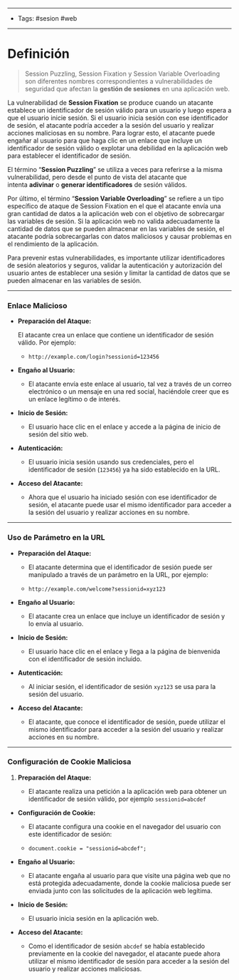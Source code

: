 ------
- Tags: #sesion #web
------
# Definición

> Session Puzzling, Session Fixation y Session Variable Overloading son diferentes nombres correspondientes a vulnerabilidades de seguridad que afectan la **gestión de sesiones** en una aplicación web.

La vulnerabilidad de **Session Fixation** se produce cuando un atacante establece un identificador de sesión válido para un usuario y luego espera a que el usuario inicie sesión. Si el usuario inicia sesión con ese identificador de sesión, el atacante podría acceder a la sesión del usuario y realizar acciones maliciosas en su nombre. Para lograr esto, el atacante puede engañar al usuario para que haga clic en un enlace que incluye un identificador de sesión válido o explotar una debilidad en la aplicación web para establecer el identificador de sesión.

El término “**Session Puzzling**” se utiliza a veces para referirse a la misma vulnerabilidad, pero desde el punto de vista del atacante que intenta **adivinar** o **generar identificadores** de sesión válidos.

Por último, el término “**Session Variable Overloading**” se refiere a un tipo específico de ataque de Session Fixation en el que el atacante envía una gran cantidad de datos a la aplicación web con el objetivo de sobrecargar las variables de sesión. Si la aplicación web no valida adecuadamente la cantidad de datos que se pueden almacenar en las variables de sesión, el atacante podría sobrecargarlas con datos maliciosos y causar problemas en el rendimiento de la aplicación.

Para prevenir estas vulnerabilidades, es importante utilizar identificadores de sesión aleatorios y seguros, validar la autenticación y autorización del usuario antes de establecer una sesión y limitar la cantidad de datos que se pueden almacenar en las variables de sesión.

------
### Enlace Malicioso

- **Preparación del Ataque:**
    
	 El atacante crea un enlace que contiene un identificador de sesión válido. Por ejemplo:

	- ``http://example.com/login?sessionid=123456``

- **Engaño al Usuario:**
    
    - El atacante envía este enlace al usuario, tal vez a través de un correo electrónico o un mensaje en una red social, haciéndole creer que es un enlace legítimo o de interés.
- **Inicio de Sesión:**
    
    - El usuario hace clic en el enlace y accede a la página de inicio de sesión del sitio web.
- **Autenticación:**
    
    - El usuario inicia sesión usando sus credenciales, pero el identificador de sesión (`123456`) ya ha sido establecido en la URL.
- **Acceso del Atacante:**
    
    - Ahora que el usuario ha iniciado sesión con ese identificador de sesión, el atacante puede usar el mismo identificador para acceder a la sesión del usuario y realizar acciones en su nombre.

------
### Uso de Parámetro en la URL

- **Preparación del Ataque:**
    
    - El atacante determina que el identificador de sesión puede ser manipulado a través de un parámetro en la URL, por ejemplo:

	- ``http://example.com/welcome?sessionid=xyz123``

- **Engaño al Usuario:**
    
    - El atacante crea un enlace que incluye un identificador de sesión y lo envía al usuario.

- **Inicio de Sesión:**
    
    - El usuario hace clic en el enlace y llega a la página de bienvenida con el identificador de sesión incluido.

- **Autenticación:**
    
    - Al iniciar sesión, el identificador de sesión `xyz123` se usa para la sesión del usuario.

- **Acceso del Atacante:**
    
    - El atacante, que conoce el identificador de sesión, puede utilizar el mismo identificador para acceder a la sesión del usuario y realizar acciones en su nombre.

-----
### Configuración de Cookie Maliciosa

1. **Preparación del Ataque:**
    
    - El atacante realiza una petición a la aplicación web para obtener un identificador de sesión válido, por ejemplo `sessionid=abcdef`

- **Configuración de Cookie:**
    
    - El atacante configura una cookie en el navegador del usuario con este identificador de sesión:
    
    - `document.cookie = "sessionid=abcdef";`

- **Engaño al Usuario:**
    
    - El atacante engaña al usuario para que visite una página web que no está protegida adecuadamente, donde la cookie maliciosa puede ser enviada junto con las solicitudes de la aplicación web legítima.

- **Inicio de Sesión:**
    
    - El usuario inicia sesión en la aplicación web.

- **Acceso del Atacante:**
    
    - Como el identificador de sesión `abcdef` se había establecido previamente en la cookie del navegador, el atacante puede ahora utilizar el mismo identificador de sesión para acceder a la sesión del usuario y realizar acciones maliciosas.